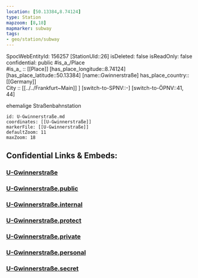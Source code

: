 ```yaml
---
location: [50.13384,8.74124] 
type: Station 
mapzoom: [8,18] 
mapmarker: subway 
tags:
- geo/station/subway
---
```

SpocWebEntityId: 156257
[StationUId::26] 
isDeleted: false
isReadOnly: false
confidential: public
#is_a_/Place  
#is_a_ :: [[Place]] 
[has_place_longitude::8.74124] 
[has_place_latitude::50.13384] 
[name::Gwinnerstraße] 
has_place_country:: [[Germany]]  
City :: [[../../Frankfurt~Main]] ] 
[switch-to-SPNV::-] 
[switch-to-ÖPNV::41, 44] 

ehemalige Straßenbahnstation

```leaflet
id: U-Gwinnerstraße.md
coordinates: [[U-Gwinnerstraße]] 
markerFile: [[U-Gwinnerstraße]] 
defaultZoom: 11 
maxZoom: 18
```


## Confidential Links & Embeds: 

### [U-Gwinnerstraße](/_Standards/Earth/Continent/Europe/Europe~Central/Germany/Germany~West/Hessen/counties~Hessen/Frankfurt~Main/Stations-FFM~U/U-Gwinnerstraße.md) 

### [U-Gwinnerstraße.public](/_public/Earth/Continent/Europe/Europe~Central/Germany/Germany~West/Hessen/counties~Hessen/Frankfurt~Main/Stations-FFM~U/U-Gwinnerstraße.public.md) 

### [U-Gwinnerstraße.internal](/_internal/Earth/Continent/Europe/Europe~Central/Germany/Germany~West/Hessen/counties~Hessen/Frankfurt~Main/Stations-FFM~U/U-Gwinnerstraße.internal.md) 

### [U-Gwinnerstraße.protect](/_protect/Earth/Continent/Europe/Europe~Central/Germany/Germany~West/Hessen/counties~Hessen/Frankfurt~Main/Stations-FFM~U/U-Gwinnerstraße.protect.md) 

### [U-Gwinnerstraße.private](/_private/Earth/Continent/Europe/Europe~Central/Germany/Germany~West/Hessen/counties~Hessen/Frankfurt~Main/Stations-FFM~U/U-Gwinnerstraße.private.md) 

### [U-Gwinnerstraße.personal](/_personal/Earth/Continent/Europe/Europe~Central/Germany/Germany~West/Hessen/counties~Hessen/Frankfurt~Main/Stations-FFM~U/U-Gwinnerstraße.personal.md) 

### [U-Gwinnerstraße.secret](/_secret/Earth/Continent/Europe/Europe~Central/Germany/Germany~West/Hessen/counties~Hessen/Frankfurt~Main/Stations-FFM~U/U-Gwinnerstraße.secret.md)

